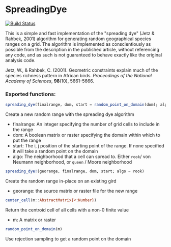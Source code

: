 # SpreadingDye

[![Build Status](https://github.com/mkborregaard/SpreadingDye.jl/actions/workflows/CI.yml/badge.svg?branch=main)](https://github.com/mkborregaard/SpreadingDye.jl/actions/workflows/CI.yml?query=branch%3Amain)


This is a simple and fast implementation of the "spreading dye" (Jetz & Rahbek, 2001) algorithm for generating random geographical species ranges on a grid. The algorithm is implemented as conscientiously as possible from the description in the published article, without referencing any code, and as such is not guaranteed to behave exactly like the original analysis code.


Jetz, W., & Rahbek, C. (2001). Geometric constraints explain much of the species richness pattern in African birds. *Proceedings of the National Academy of Sciences*, **98**(10), 5661-5666.

### Exported functions:
```julia
spreading_dye(finalrange, dom, start = random_point_on_domain(dom); algo = rook)
```
Create a new random range with the spreading dye algorithm
- finalrange:   An integer specifying the number of grid cells to include in the range
- dom:          A boolean matrix or raster specifying the domain within which to put the range
- start:        The i, j position of the starting point of the range. If none specified it will take a random point on the domain
- algo:         The neighborhood that a cell can spread to. Either `rook`/ von Neumann neighborhood, or `queen` / Moore neighborhood

```julia
spreading_dye!(georange, finalrange, dom, start; algo = rook)
```
Create the random range in-place on an existing gird
- georange: the source matrix or raster file for the new range

```julia
center_cell(m::AbstractMatrix{<:Number})
```
Return the centroid cell of all cells with a non-0 finite value
- m:            A matrix or raster

```julia
random_point_on_domain(m)
```
Use rejection sampling to get a random point on the domain